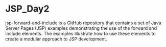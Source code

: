 # JSP_Day2
jsp-forward-and-include is a GitHub repository that contains a set of Java Server Pages (JSP) examples demonstrating the use of the forward and include elements. The examples illustrate how to use these elements to create a modular approach to JSP development.
